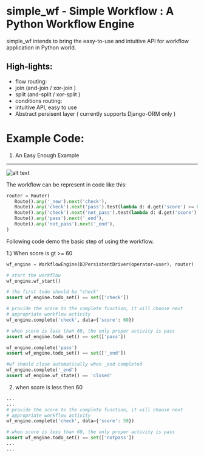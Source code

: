 simple_wf - Simple Workflow : A Python Workflow Engine 
======================================================

simple_wf intends to bring the easy-to-use and intuitive API for workflow application in Python world.

High-lights:
------------

+ flow routing:
 + join (and-join / xor-join )
 + split (and-split / xor-split ) 
+ conditions routing:
+ intuitive API, easy to use
+ Abstract persisent layer ( currently supports Django-ORM only )

Example Code:
=============

1. An Easy Enough Example 
-------------------------

![alt text](https://docs.google.com/drawings/pub?id=1kQf4gLW6HDnLJ10RwopnG5xJHeJ2QE8--3cwVNG49sw&w=960&h=720 "Conditional Rounting")

The workflow can be represent in code like this:

 ```python
router = Router(
    Route().any('_new').next('check'),
    Route().any('check').next('pass').test(lambda d: d.get('score') >= 60),
    Route().any('check').next('not_pass').test(lambda d: d.get('score') < 60),
    Route().any('pass').next('_end'),
    Route().any('not_pass').next('_end'),
)
```

Following code demo the basic step of using the workflow.

1.)  When score is gt >= 60
```python
wf_engine = WorkflowEngine(DJPersistentDriver(operator=user), router)

# start the workflow
wf_engine.wf_start()

# the first todo should be "check"
assert wf_engine.todo_set() == set(['check'])

# provide the score to the complete function, it will choose next
# appropriate workflow activity
wf_engine.complete('check', data={'score': 60})

# when score is less than 60, the only proper activity is pass
assert wf_engine.todo_set() == set(['pass'])

wf_engine.complete('pass')
assert wf_engine.todo_set() == set(['_end'])

#wf should close automatically when _end completed
wf_engine.complete('_end')
assert wf_engine.wf_state() == 'closed'
```

2) when score is less then 60
```python
...
...
# provide the score to the complete function, it will choose next
# appropriate workflow activity
wf_engine.complete('check', data={'score': 59})

# when score is less than 60, the only proper activity is pass
assert wf_engine.todo_set() == set(['notpass'])
...
...
```